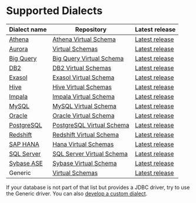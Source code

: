 # Supported Dialects

Dialect name                        | Repository                                                        | Latest release                                      |
------------------------------------|-------------------------------------------------------------------|-----------------------------------------------------|
[Athena][athena-dialect-doc]        |  [Athena Virtual Schema][athena-virtual-schema-repository]        | [Latest release][athena-virtual-schema-releases]    |
[Aurora][aurora-dialect-doc]        |  [Virtual Schemas][virtual-schemas-repository]                    | [Latest release][virtual-schemas-releases]          |
[Big Query][big-query-dialect-doc]  |  [Big Query Virtual Schema][bigquery-virtual-schema-repository]   | [Latest release][bigquery-virtual-schema-releases]  |
[DB2][db2-dialect-doc]              |  [DB2 Virtual Schemas][db2-virtual-schema-repository]             | [Latest release][db2-virtual-schema-releases]       |
[Exasol][exasol-dialect-doc]        |  [Exasol Virtual Schema][exasol-virtual-schema-repository]        | [Latest release][exasol-virtual-schema-releases]    |
[Hive][hive-dialect-doc]            |  [Hive Virtual Schemas][hive-virtual-schema-repository]           | [Latest release][hive-virtual-schema-releases]      |
[Impala][impala-dialect-doc]        |  [Impala Virtual Schema][impala-virtual-schema-repository]        | [Latest release][impala-virtual-schema-releases]    |
[MySQL][mysql-dialect-doc]          |  [MySQL Virtual Schema][mysql-virtual-schema-repository]          | [Latest release][mysql-virtual-schema-releases]     |
[Oracle][oracle-dialect-doc]        |  [Oracle Virtual Schema][oracle-virtual-schema-repository]        | [Latest release][oracle-virtual-schema-releases]    |
[PostgreSQL][postgresql-dialect-doc]|  [PostgreSQL Virtual Schema][pg-virtual-schema-repository]        | [Latest release][pg-virtual-schema-releases]        |
[Redshift][redshift-dialect-doc]    |  [Redshift Virtual Schema][redshift-virtual-schema-repository]    | [Latest release][redshift-virtual-schema-releases]  |
[SAP HANA][sap-hana-dialect-doc]    |  [Hana Virtual Schemas][hana-virtual-schema-repository]           | [Latest release][hana-virtual-schema-releases]      |
[SQL Server][sql-server-dialect-doc]|  [SQL Server Virtual Schema][sqlserver-virtual-schema-repository] | [Latest release][sqlserver-virtual-schema-releases] |
[Sybase ASE][sybase-dialect-doc]    |  [Sybase Virtual Schema][sybase-virtual-schema-repository]        | [Latest release][sybase-virtual-schema-releases]    |
Generic                             |  [Virtual Schemas][virtual-schemas-repository]                    | [Latest release][virtual-schemas-releases]          |

If your database is not part of that list but provides a JDBC driver, try to use the Generic driver.
You can also [develop a custom dialect][developing-dialect].  

[athena-dialect-doc]: https://github.com/exasol/athena-virtual-schema/blob/main/doc/user_guide/athena_user_guide.md
[aurora-dialect-doc]: ../dialects/aurora.md
[big-query-dialect-doc]: https://github.com/exasol/bigquery-virtual-schema/blob/main/doc/user_guide/bigquery_user_guide.md
[db2-dialect-doc]: https://github.com/exasol/db2-virtual-schema/blob/main/doc/user_guide/db2_user_guide.md
[exasol-dialect-doc]: https://github.com/exasol/exasol-virtual-schema/blob/master/doc/dialects/exasol.md
[hive-dialect-doc]: https://github.com/exasol/hive-virtual-schema/blob/main/doc/user_guide/hive_user_guide.md
[impala-dialect-doc]: https://github.com/exasol/impala-virtual-schema/blob/main/doc/user_guide/impala_user_guide.md
[mysql-dialect-doc]: https://github.com/exasol/mysql-virtual-schema/blob/main/doc/user_guide/mysql_user_guide.md
[oracle-dialect-doc]: https://github.com/exasol/oracle-virtual-schema/blob/main/doc/user_guide/oracle_user_guide.md
[postgresql-dialect-doc]: https://github.com/exasol/postgresql-virtual-schema/blob/main/doc/user_guide/postgresql_user_guide.md
[redshift-dialect-doc]: https://github.com/exasol/redshift-virtual-schema/blob/main/doc/user_guide/redshift_user_guide.md
[sap-hana-dialect-doc]:  https://github.com/exasol/hana-virtual-schema/blob/main/doc/user_guide/user_guide.md
[sql-server-dialect-doc]: https://github.com/exasol/sqlserver-virtual-schema/blob/main/doc/user_guide/sqlserver_user_guide.md
[sybase-dialect-doc]: https://github.com/exasol/sybase-virtual-schema/blob/main/doc/user_guide/sybase_user_guide.md
[virtual-schemas-repository]: https://github.com/exasol/virtual-schemas
[virtual-schemas-releases]: https://github.com/exasol/virtual-schemas/releases
[athena-virtual-schema-repository]: https://github.com/exasol/athena-virtual-schema
[athena-virtual-schema-releases]: https://github.com/exasol/athena-virtual-schema/releases
[bigquery-virtual-schema-repository]: https://github.com/exasol/bigquery-virtual-schema
[bigquery-virtual-schema-releases]: https://github.com/exasol/bigquery-virtual-schema/releases
[db2-virtual-schema-repository]: https://github.com/exasol/db2-virtual-schema
[db2-virtual-schema-releases]: https://github.com/exasol/db2-virtual-schema/releases
[exasol-virtual-schema-repository]: https://github.com/exasol/exasol-virtual-schema
[exasol-virtual-schema-releases]: https://github.com/exasol/exasol-virtual-schema/releases
[hana-virtual-schema-repository]: https://github.com/exasol/hana-virtual-schema
[hana-virtual-schema-releases]: https://github.com/exasol/hana-virtual-schema/releases
[sqlserver-virtual-schema-repository]: https://github.com/exasol/sqlserver-virtual-schema
[sqlserver-virtual-schema-releases]: https://github.com/exasol/sqlserver-virtual-schema/releases
[sybase-virtual-schema-repository]: https://github.com/exasol/sybase-virtual-schema
[sybase-virtual-schema-releases]: https://github.com/exasol/sybase-virtual-schema/releases
[hive-virtual-schema-repository]: https://github.com/exasol/hive-virtual-schema
[hive-virtual-schema-releases]: https://github.com/exasol/hive-virtual-schema/releases
[impala-virtual-schema-repository]: https://github.com/exasol/impala-virtual-schema
[impala-virtual-schema-releases]: https://github.com/exasol/impala-virtual-schema/releases
[mysql-virtual-schema-repository]: https://github.com/exasol/mysql-virtual-schema
[mysql-virtual-schema-releases]: https://github.com/exasol/mysql-virtual-schema/releases
[oracle-virtual-schema-repository]: https://github.com/exasol/oracle-virtual-schema
[oracle-virtual-schema-releases]: https://github.com/exasol/oracle-virtual-schema/releases
[pg-virtual-schema-repository]: https://github.com/exasol/postgresql-virtual-schema
[pg-virtual-schema-releases]: https://github.com/exasol/postgresql-virtual-schema/releases
[redshift-virtual-schema-repository]: https://github.com/exasol/redshift-virtual-schema
[redshift-virtual-schema-releases]: https://github.com/exasol/redshift-virtual-schema/releases

[developing-dialect]: https://github.com/exasol/virtual-schema-common-jdbc/blob/main/doc/development/developing_a_dialect.md